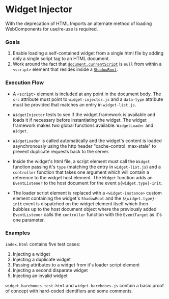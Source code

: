 # Widget Injector

With the deprecation of HTML Imports an alternate method of loading WebComponents for use/re-use is required.

### Goals

1. Enable loading a self-contained widget from a single html file by adding only a single script tag to an HTML document.
2. Work around the fact that [`document.currentScript`](https://developer.mozilla.org/en-US/docs/Web/API/Document/currentScript) is `null` from within a `<script>` element that resides inside a [`ShadowRoot`](https://developer.mozilla.org/en-US/docs/Web/API/ShadowRoot).

### Execution Flow

- A `<script>` element is included at any point in the document body. The `src` attribute must point to `widget-injector.js` and a `data-type` attribute must be provided that matches an entry in `widget-list.js`.

- `WidgetInjector` tests to see if the widget framework is available and loads it if necessary before instantiating the widget. The widget framework makes two global functions available. `WidgetLoader` and `Widget`.

- `WidgetLoader` is called automatically and the widget's content is loaded asynchronously using the http header "cache-control: max-stale" to prevent duplicate requests back to the server.

- Inside the widget's html file, a script element must call the `Widget` function passing it's `type` (matching the entry in `widget-list.js`) and a `controller` function that takes one argument which will contain a reference to the widget host element. The `Widget` function adds an `EventListener` to the host document for the event `${widget.type}-init`.

- The loader script element is replaced with a `<widget-instance>` custom element containing the widget's `ShadowRoot` and the `${widget.type}-init` event is dispatched on the widget element itself which then bubbles up to the host document object where the previously added `EventListener` calls the `controller` function with the `EventTarget` as it's one parameter.

### Examples

`index.html` contains five test cases:

1. Injecting a widget
2. Injecting a duplicate widget
3. Passing attributes to a widget from it's loader script element
4. Injecting a second disparate widget
5. Injecting an invalid widget

`widget-barebones-test.html` and `widget-barebones.js` contain a basic proof of concept with hard-coded identifiers and some comments.